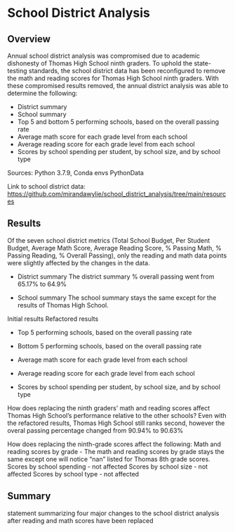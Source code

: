 # School District Analysis


## Overview
Annual school district analysis was compromised due to academic dishonesty of Thomas High School ninth graders. To uphold the state-testing standards, the school district data has been reconfigured to remove the math and reading scores for Thomas High School ninth graders. With these compromised results removed, the annual district analysis was able to determine the following:

* District summary
* School summary
* Top 5 and bottom 5 performing schools, based on the overall passing rate
* Average math score for each grade level from each school
* Average reading score for each grade level from each school
* Scores by school spending per student, by school size, and by school type

Sources: Python 3.7.9, Conda envs PythonData

Link to school district data: https://github.com/mirandawylie/school_district_analysis/tree/main/resources

## Results
Of the seven school district metrics (Total School Budget, Per Student Budget, Average Math Score, Average Reading Score, % Passing Math, % Passing Reading, % Overall Passing), only the reading and math data points were slightly affected by the changes in the data. 

* District summary
The district summary % overall passing went from 65.17% to 64.9%

* School summary
The school summary stays the same except for the results of Thomas High School. 

Initial results
Refactored results

* Top 5 performing schools, based on the overall passing rate


* Bottom 5 performing schools, based on the overall passing rate

* Average math score for each grade level from each school

* Average reading score for each grade level from each school

* Scores by school spending per student, by school size, and by school type

How does replacing the ninth graders’ math and reading scores affect Thomas High School’s performance relative to the other schools?
Even with the refactored results, Thomas High School still ranks second, however the overal passing percentage changed from 90.94% to 90.63%

How does replacing the ninth-grade scores affect the following:
Math and reading scores by grade - The math and reading scores by grade stays the same except one will notice “nan” listed for Thomas 8th grade scores.
Scores by school spending - not affected
Scores by school size - not affected
Scores by school type - not affected


## Summary

statement summarizing four major changes to the school district analysis after reading and math scores have been replaced



